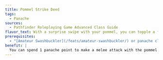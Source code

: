 ```yaml
---
title: Pommel Strike Deed
tags:
  - Panache
sources:
  - Pathfinder Roleplaying Game Advanced Class Guide
flavor_text: With a surprise swipe with your pommel, you can topple a foe.
prerequisites:
  - "[Amateur Swashbuckler](/feats/amateur-swashbuckler/) or panache class feature; base attack bonus +3"
benefit: |
  You can spend 1 panache point to make a melee attack with the pommel of a light or one-handed piercing melee weapon as a standard action. You make this attack as if you were using the weapon normally (including any bonuses gained from the swashbuckler's finesse class feature, [Weapon Finesse](/feats/weapon-finesse/), or other similar feats and effects), but you deal 1d6 points of bludgeoning damage (or 1d4 if you are Small) instead of the weapon's normal damage. Regardless of your size, the critical threat range and critical multiplier of this attack are 20/×2, and they are not affected by [Improved Critical](/feats/improved-critical/), the *keen* weapon special ability, or similar effects. If the attack hits, you can attempt a combat maneuver check to knock the target prone as a free action.
---
```


